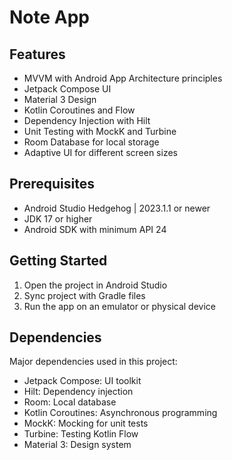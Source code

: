 # Note App

## Features

- MVVM with Android App Architecture principles
- Jetpack Compose UI
- Material 3 Design
- Kotlin Coroutines and Flow
- Dependency Injection with Hilt
- Unit Testing with MockK and Turbine
- Room Database for local storage
- Adaptive UI for different screen sizes

## Prerequisites

- Android Studio Hedgehog | 2023.1.1 or newer
- JDK 17 or higher
- Android SDK with minimum API 24

## Getting Started

1. Open the project in Android Studio
2. Sync project with Gradle files
3. Run the app on an emulator or physical device

## Dependencies

Major dependencies used in this project:

- Jetpack Compose: UI toolkit
- Hilt: Dependency injection
- Room: Local database
- Kotlin Coroutines: Asynchronous programming
- MockK: Mocking for unit tests
- Turbine: Testing Kotlin Flow
- Material 3: Design system
